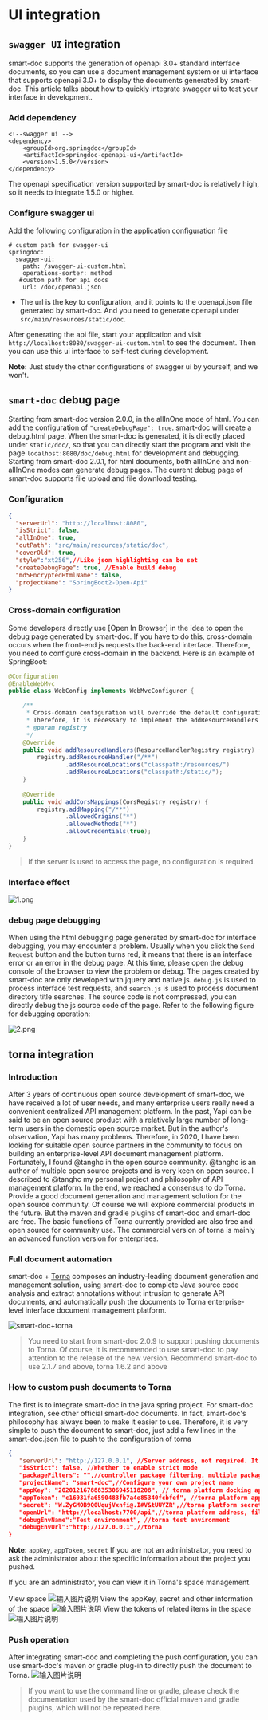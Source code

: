 # UI integration

## `swagger UI` integration

smart-doc supports the generation of openapi 3.0+ standard interface documents, so you can use a document management system or ui interface that supports openapi 3.0+ to display the documents generated by smart-doc.
This article talks about how to quickly integrate swagger ui to test your interface in development.

### Add dependency

```
<!--swagger ui -->
<dependency>
    <groupId>org.springdoc</groupId>
    <artifactId>springdoc-openapi-ui</artifactId>
    <version>1.5.0</version>
</dependency>
```

The openapi specification version supported by smart-doc is relatively high, so it needs to integrate 1.5.0 or higher.
### Configure swagger ui
Add the following configuration in the application configuration file
```
# custom path for swagger-ui
springdoc:
  swagger-ui:
    path: /swagger-ui-custom.html
    operations-sorter: method
   #custom path for api docs
    url: /doc/openapi.json
```

- The url is the key to configuration, and it points to the openapi.json file generated by smart-doc. And you need to generate openapi under `src/main/resources/static/doc`.

After generating the api file, start your application and visit `http://localhost:8080/swagger-ui-custom.html` to see the document.
Then you can use this ui interface to self-test during development.

**Note:** Just study the other configurations of swagger ui by yourself, and we won't.


## `smart-doc` debug page

Starting from smart-doc version 2.0.0, in the allInOne mode of html. You can add the configuration of `"createDebugPage": true`. smart-doc will create a debug.html page.
When the smart-doc is generated, it is directly placed under `static/doc/`, so that you can directly start the program and visit the page `localhost:8080/doc/debug.html` for development and debugging.
Starting from smart-doc 2.0.1, for html documents, both allInOne and non-allInOne modes can generate debug pages. The current debug page of smart-doc supports file upload and file download testing.

### Configuration

```json
{
  "serverUrl": "http://localhost:8080",
  "isStrict": false,
  "allInOne": true,
  "outPath": "src/main/resources/static/doc",
  "coverOld": true,
  "style":"xt256",//Like json highlighting can be set
  "createDebugPage": true, //Enable build debug
  "md5EncryptedHtmlName": false,
  "projectName": "SpringBoot2-Open-Api"
}
```
### Cross-domain configuration
Some developers directly use [Open In Browser] in the idea to open the debug page generated by smart-doc. If you have to do this, cross-domain occurs when the front-end js requests the back-end interface. Therefore, you need to configure cross-domain in the backend.
Here is an example of SpringBoot:

```java
@Configuration
@EnableWebMvc
public class WebConfig implements WebMvcConfigurer {

    /**
     * Cross-domain configuration will override the default configuration,
     * Therefore, it is necessary to implement the addResourceHandlers method to increase the default configuration static path
     * @param registry
     */
    @Override
    public void addResourceHandlers(ResourceHandlerRegistry registry) {
        registry.addResourceHandler("/**")
                .addResourceLocations("classpath:/resources/")
                .addResourceLocations("classpath:/static/");
    }
    
    @Override
    public void addCorsMappings(CorsRegistry registry) {
        registry.addMapping("/**")
                .allowedOrigins("*")
                .allowedMethods("*")
                .allowCredentials(true);
    }
}
```
> If the server is used to access the page, no configuration is required.

### Interface effect

![](https://gitee.com/smart-doc-team/smart-doc/raw/master/screen/mock.png "1.png")
### debug page debugging
When using the html debugging page generated by smart-doc for interface debugging, you may encounter a problem. Usually when you click the `Send Request` button and the button turns red, it means that there is an interface error or an error in the debug page. At this time, please open the debug console of the browser to view the problem or debug. The pages created by smart-doc are only developed with jquery and native js. `debug.js` is used to process interface test requests, and `search.js` is used to process document directory title searches. The source code is not compressed, you can directly debug the js source code of the page. Refer to the following figure for debugging operation:

![](https://gitee.com/smart-doc-team/smart-doc/raw/master/screen/debug-console.png "2.png")


## torna integration


### Introduction
After 3 years of continuous open source development of smart-doc, we have received a lot of user needs, and many enterprise users really need a convenient centralized API management platform. In the past, Yapi can be said to be an open source product with a relatively large number of long-term users in the domestic open source market. But in the author's observation, Yapi has many problems. Therefore, in 2020, I have been looking for suitable open source partners in the community to focus on building an enterprise-level API document management platform. Fortunately, I found @tanghc in the open source community. @tanghc is an author of multiple open source projects and is very keen on open source. I described to @tanghc my personal project and philosophy of API management platform. In the end, we reached a consensus to do Torna. Provide a good document generation and management solution for the open source community. Of course we will explore commercial products in the future. But the maven and gradle plugins of smart-doc and smart-doc are free. The basic functions of Torna currently provided are also free and open source for community use. The commercial version of torna is mainly an advanced function version for enterprises.

### Full document automation
smart-doc + [Torna](http://torna.cn) composes an industry-leading document generation and management solution, using smart-doc to complete Java source code analysis and extract annotations without intrusion to generate API documents, and automatically push the documents to Torna enterprise-level interface document management platform.

![smart-doc+torna](../../_images/smart-doc-en.png)

> You need to start from smart-doc 2.0.9 to support pushing documents to Torna. Of course, it is recommended to use smart-doc to pay attention to the release of the new version. Recommend smart-doc to use 2.1.7 and above, torna 1.6.2 and above
### How to custom push documents to Torna
The first is to integrate smart-doc in the java spring project. For smart-doc integration, see other official smart-doc documents. In fact, smart-doc's philosophy has always been to make it easier to use. Therefore, it is very simple to push the document to smart-doc, just add a few lines in the smart-doc.json file to push to the configuration of torna

```json
{
   "serverUrl": "http://127.0.0.1", //Server address, not required. It is recommended to set the export postman to http://{{server}} to facilitate the setting of environment variables directly in the postman
   "isStrict": false, //Whether to enable strict mode
   "packageFilters": "",//controller package filtering, multiple packages separated by English commas
   "projectName": "smart-doc",//Configure your own project name
   "appKey": "20201216788835306945118208", // torna platform docking appKey,, @since 2.0.9
   "appToken": "c16931fa6590483fb7a4e85340fcbfef", //torna platform appToken,@since 2.0.9
   "secret": "W.ZyGMOB9Q0UqujVxnfi@.I#V&tUUYZR",//torna platform secret, @since 2.0.9
   "openUrl": "http://localhost:7700/api",//torna platform address, fill in your privatization deployment address @since 2.0.9
   "debugEnvName":"Test environment", //torna test environment
   "debugEnvUrl":"http://127.0.0.1",//torna
}
```
 **Note:**  `appKey`, `appToken`, `secret` If you are not an administrator, you need to ask the administrator about the specific information about the project you pushed.

If you are an administrator, you can view it in Torna's space management.

View space
![输入图片说明](../../_images/224047_69a6870d_144669.png "屏幕截图.png")
View the appKey, secret and other information of the space
![输入图片说明](../../_images/224207_830d5b06_144669.png "屏幕截图.png")
View the tokens of related items in the space
![输入图片说明](../../_images/0313/224356_2bc8c3b7_144669.png "屏幕截图.png")

### Push operation
After integrating smart-doc and completing the push configuration, you can use smart-doc's maven or gradle plug-in to directly push the document to Torna.
![输入图片说明](../../_images/224947_853e59e3_144669.png "屏幕截图.png")
> If you want to use the command line or gradle, please check the documentation used by the smart-doc official maven and gradle plugins, which will not be repeated here.




